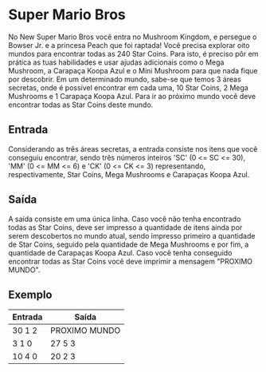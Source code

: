 # Super Mario Bros

No New Super Mario Bros você entra no Mushroom Kingdom, e persegue o Bowser Jr. e a princesa Peach que foi raptada! Você precisa explorar oito mundos para encontrar todas as 240 Star Coins. Para isto, é preciso pôr em prática as tuas habilidades e usar ajudas adicionais como o Mega Mushroom, a Carapaça Koopa Azul e o Mini Mushroom para que nada fique por descobrir. Em um determinado mundo, sabe-se que temos 3 áreas secretas, onde é possível encontrar em cada uma, 10 Star Coins, 2 Mega Mushrooms e 1 Carapaça Koopa Azul. Para ir ao próximo mundo você deve encontrar todas as Star Coins deste mundo.

## Entrada

Considerando as três áreas secretas, a entrada consiste nos itens que você conseguiu encontrar, sendo três números inteiros 'SC' (0 <= SC <= 30), 'MM' (0 <= MM <= 6) e 'CK' (0 <= CK <= 3) representando, respectivamente, Star Coins, Mega Mushrooms e Carapaças Koopa Azul.

## Saída

A saída consiste em uma única linha.
Caso você não tenha encontrado todas as Star Coins, deve ser impresso a quantidade de itens ainda por serem descobertos no mundo atual, sendo impresso primeiro a quantidade de Star Coins, seguido pela quantidade de Mega Mushrooms e por fim, a quantidade de Carapaças Koopa Azul. Caso você tenha conseguido encontrar todas as Star Coins você deve imprimir a mensagem "PROXIMO MUNDO".

## Exemplo

| Entrada | Saída         |
| ------- | ------------- |
| 30 1 2  | PROXIMO MUNDO |
| 3 1 0   | 27 5 3        |
| 10 4 0  | 20 2 3        |
